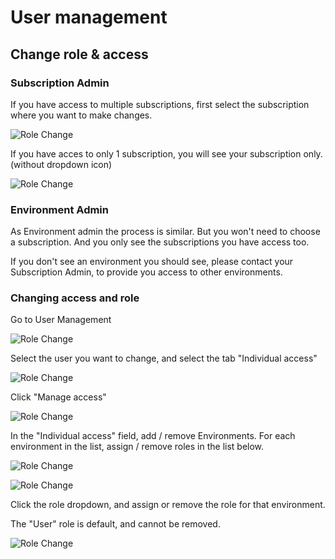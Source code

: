 # User management

## Change role & access

### Subscription Admin

If you have access to  multiple subscriptions, first select the subscription where you want to make changes.

![Role Change](https://chilipublishdocs.imgix.net/CHILI_GraFx/users/changerole01.png)

If you have acces to only 1 subscription, you will see your subscription only. (without dropdown icon)

![Role Change](https://chilipublishdocs.imgix.net/CHILI_GraFx/users/changerole08.png)

### Environment Admin

As Environment admin the process is similar. But you won't need to choose a subscription. And you only see the subscriptions you have access too.

If you don't see an environment you should see, please contact your Subscription Admin, to provide you access to other environments.

### Changing access and role

Go to User Management

![Role Change](https://chilipublishdocs.imgix.net/CHILI_GraFx/users/changerole02.png)

Select the user you want to change, and select the tab "Individual access"

![Role Change](https://chilipublishdocs.imgix.net/CHILI_GraFx/users/changerole04_2.png)


Click "Manage access"

![Role Change](https://chilipublishdocs.imgix.net/CHILI_GraFx/users/changerole04_3.png)

In the "Individual access" field, add / remove Environments.
For each environment in the list, assign / remove roles in the list below.

![Role Change](https://chilipublishdocs.imgix.net/CHILI_GraFx/users/changerole05.png)

![Role Change](https://chilipublishdocs.imgix.net/CHILI_GraFx/users/changerole06.png)

Click the role dropdown, and assign or remove the role for that environment.

The "User" role is default, and cannot be removed.

![Role Change](https://chilipublishdocs.imgix.net/CHILI_GraFx/users/changerole07.png)
